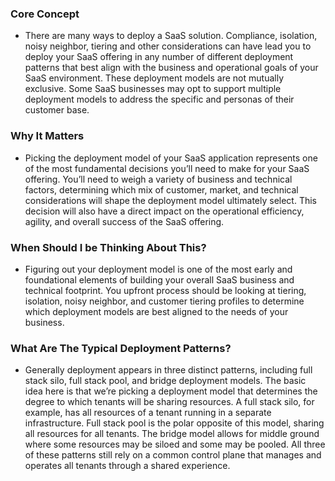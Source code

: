 ### Core Concept
* There are many ways to deploy a SaaS solution. Compliance, isolation, noisy neighbor, tiering and other considerations can have lead you to deploy your SaaS offering in any number of different deployment patterns that best align with the business and operational goals of your SaaS environment. These deployment models are not mutually exclusive. Some SaaS businesses may opt to support multiple deployment models to address the specific and personas of their customer base.


### Why It Matters
* Picking the deployment model of your SaaS application represents one of the most fundamental decisions you’ll need to make for your SaaS offering. You’ll need to weigh a variety of business and technical factors, determining which mix of customer, market, and technical considerations will shape the deployment model ultimately select. This decision will also have a direct impact on the operational efficiency, agility, and overall success of the SaaS offering.
### When Should I be Thinking About This?
* Figuring out your deployment model is one of the most early and foundational elements of building your overall SaaS business and technical footprint. You upfront process should be looking at tiering, isolation, noisy neighbor, and customer tiering profiles to determine which deployment models are best aligned to the needs of your business.
### What Are The Typical Deployment Patterns?
* Generally deployment appears in three distinct patterns, including full stack silo, full stack pool, and bridge deployment models. The basic idea here is that we’re picking a deployment model that determines the degree to which tenants will be sharing resources. A full stack silo, for example, has all resources of a tenant running in a separate infrastructure. Full stack pool is the polar opposite of this model, sharing all resources for all tenants. The bridge model allows for middle ground where some resources may be siloed and some may be pooled. All three of these patterns still rely on a common control plane that manages and operates all tenants through a shared experience.

